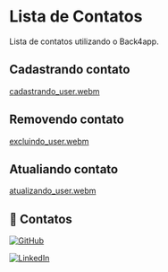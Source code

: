 # Lista de Contatos

Lista de contatos utilizando o Back4app.

## Cadastrando contato

[cadastrando_user.webm](https://github.com/joaolvp/desafio_bootcamp_flutter_dio_projeto_final/assets/9539250/33079296-5967-485b-8457-0de5cb6d8923)


## Removendo contato

[excluindo_user.webm](https://github.com/joaolvp/desafio_bootcamp_flutter_dio_projeto_final/assets/9539250/cc2a85e7-9091-41f4-a4a7-14557112e5dd)

## Atualiando contato

[atualizando_user.webm](https://github.com/joaolvp/desafio_bootcamp_flutter_dio_projeto_final/assets/9539250/f30ff554-77a8-4262-aa6a-32dd90eeb507)




## 🔗 Contatos

[![GitHub](https://img.shields.io/badge/github-%23121011.svg?style=for-the-badge&logo=github&logoColor=white)](https://github.com/joaolvp)

[![LinkedIn](https://img.shields.io/badge/linkedin-%230077B5.svg?style=for-the-badge&logo=linkedin&logoColor=white)](https://www.linkedin.com/in/jo%C3%A3o-lucas-viana-peruzzo-602035226)
